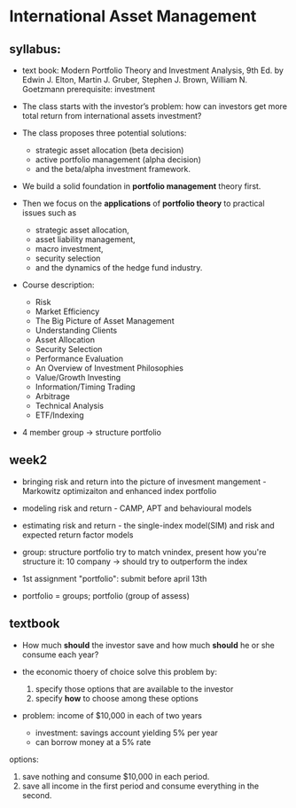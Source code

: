 # International Asset Management

## syllabus:

- text book: Modern Portfolio Theory and Investment Analysis, 9th Ed. by Edwin J. Elton, Martin J. Gruber, Stephen J. Brown, William N. Goetzmann
  prerequisite: investment
- The class starts with the investor’s problem: how can investors get more total return from international assets investment?
- The class proposes three potential solutions:
  - strategic asset allocation (beta decision)
  - active portfolio management (alpha decision)
  - and the beta/alpha investment framework.
- We build a solid foundation in **portfolio management** theory first.
- Then we focus on the **applications** of **portfolio theory** to practical issues such as

  - strategic asset allocation,
  - asset liability management,
  - macro investment,
  - security selection
  - and the dynamics of the hedge fund industry.

- Course description:

  - Risk
  - Market Efficiency
  - The Big Picture of Asset Management
  - Understanding Clients
  - Asset Allocation
  - Security Selection
  - Performance Evaluation
  - An Overview of Investment Philosophies
  - Value/Growth Investing
  - Information/Timing Trading
  - Arbitrage
  - Technical Analysis
  - ETF/Indexing

- 4 member group -> structure portfolio

## week2

- bringing risk and return into the picture of invesment mangement - Markowitz optimizaiton and enhanced index portfolio
- modeling risk and return - CAMP, APT and behavioural models
- estimating risk and return - the single-index model(SIM) and risk and expected return factor models

- group: structure portfolio try to match vnindex, present how you're structure it: 10 company -> should try to outperform the index
- 1st assignment "portfolio": submit before april 13th
- portfolio = groups; portfolio (group of assess)

## textbook
- How much **should** the investor save and how much **should** he or she consume each year?
- the economic thoery of choice solve this problem by:
  1. specify those options that are available to the investor 
  2. specify **how** to choose among these options

- problem: income of $10,000 in each of two years
  - investment: savings account yielding 5% per year
  - can borrow money at a 5% rate


options:
1. save nothing and consume $10,000 in each period.
2. save all income in the first period and consume everything in the second.
